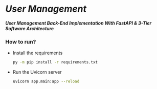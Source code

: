 # *User Management*

***User Management Back-End Implementation With FastAPI &amp; 3-Tier Software Architecture***


### How to run?

* Install the requirements
  ```bash
  py -m pip install -r requirements.txt
  ```
* Run the Uvicorn server
  ```bash
  uvicorn app.main:app --reload
  ```
